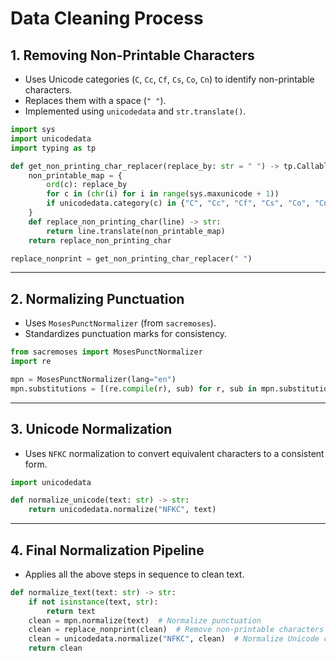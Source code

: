 # Data Cleaning Process

## 1. Removing Non-Printable Characters
- Uses Unicode categories (`C`, `Cc`, `Cf`, `Cs`, `Co`, `Cn`) to identify non-printable characters.
- Replaces them with a space (`" "`).
- Implemented using `unicodedata` and `str.translate()`.

```python
import sys
import unicodedata
import typing as tp

def get_non_printing_char_replacer(replace_by: str = " ") -> tp.Callable[[str], str]:
    non_printable_map = {
        ord(c): replace_by
        for c in (chr(i) for i in range(sys.maxunicode + 1))
        if unicodedata.category(c) in {"C", "Cc", "Cf", "Cs", "Co", "Cn"}
    }
    def replace_non_printing_char(line) -> str:
        return line.translate(non_printable_map)
    return replace_non_printing_char

replace_nonprint = get_non_printing_char_replacer(" ")
```

---

## 2. Normalizing Punctuation
- Uses `MosesPunctNormalizer` (from `sacremoses`).
- Standardizes punctuation marks for consistency.

```python
from sacremoses import MosesPunctNormalizer
import re

mpn = MosesPunctNormalizer(lang="en")
mpn.substitutions = [(re.compile(r), sub) for r, sub in mpn.substitutions]
```

---

## 3. Unicode Normalization
- Uses `NFKC` normalization to convert equivalent characters to a consistent form.

```python
import unicodedata

def normalize_unicode(text: str) -> str:
    return unicodedata.normalize("NFKC", text)
```

---

## 4. Final Normalization Pipeline
- Applies all the above steps in sequence to clean text.

```python
def normalize_text(text: str) -> str:
    if not isinstance(text, str):
        return text
    clean = mpn.normalize(text)  # Normalize punctuation
    clean = replace_nonprint(clean)  # Remove non-printable characters
    clean = unicodedata.normalize("NFKC", clean)  # Normalize Unicode characters
    return clean
```